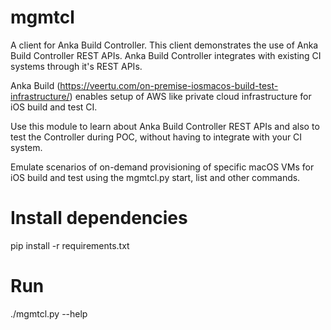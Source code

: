 # mgmtcl

A client for Anka Build Controller. This client demonstrates the use of Anka Build Controller REST APIs. Anka Build Controller integrates with existing CI systems through it's REST APIs.

Anka Build (https://veertu.com/on-premise-iosmacos-build-test-infrastructure/) enables setup of AWS like private cloud infrastructure for iOS build and test CI. 

Use this module to learn about Anka Build Controller REST APIs and also to test the Controller during POC, without having to integrate with your CI system.

Emulate scenarios of on-demand provisioning of specific macOS VMs for iOS build and test using the mgmtcl.py start, list and other commands.


# Install dependencies

pip install -r requirements.txt

# Run

./mgmtcl.py --help
